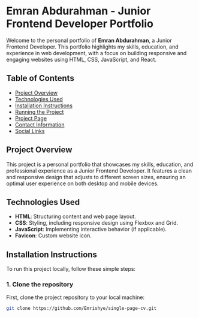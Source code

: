 # Emran Abdurahman - Junior Frontend Developer Portfolio

Welcome to the personal portfolio of **Emran Abdurahman**, a Junior Frontend Developer. This portfolio highlights my skills, education, and experience in web development, with a focus on building responsive and engaging websites using HTML, CSS, JavaScript, and React.

## Table of Contents

- [Project Overview](#project-overview)
- [Technologies Used](#technologies-used)
- [Installation Instructions](#installation-instructions)
- [Running the Project](#running-the-project)
- [Project Page](#project-page)
- [Contact Information](#contact-information)
- [Social Links](#social-links)

## Project Overview

This project is a personal portfolio that showcases my skills, education, and professional experience as a Junior Frontend Developer. It features a clean and responsive design that adjusts to different screen sizes, ensuring an optimal user experience on both desktop and mobile devices.

## Technologies Used

- **HTML**: Structuring content and web page layout.
- **CSS**: Styling, including responsive design using Flexbox and Grid.
- **JavaScript**: Implementing interactive behavior (if applicable).
- **Favicon**: Custom website icon.

## Installation Instructions

To run this project locally, follow these simple steps:

### 1. Clone the repository
First, clone the project repository to your local machine:

```bash
git clone https://github.com/Emrishye/single-page-cv.git
